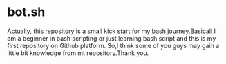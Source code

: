 # bot.sh
Actually, this repository is a small kick start for my bash journey.Basicall I am a beginner in bash scripting or just learning bash script and this is my first repository on Github platform. So,I think some of you guys may gain a little bit knowledge from mt repository.Thank you.
